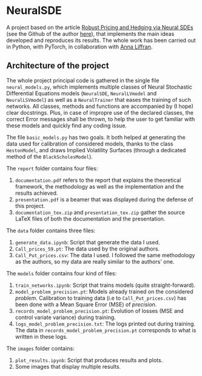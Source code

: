 # NeuralSDE
A project based on the article [Robust Pricing and Hedging via Neural SDEs](https://arxiv.org/abs/2007.04154) (see the Github of the author [here](https://github.com/msabvid/robust_nsde)), that implements the main ideas developed and reproduces its results. The whole work has been carried out in Python, with PyTorch, in collaboration with [Anna Liffran](https://www.linkedin.com/in/anna-liffran-2b6a1b244/).

## Architecture of the project

The whole project principal code is gathered in the single file `neural_models.py`, which implements multiple classes of Neural Stochastic Differential Equations models (`NeuralSDE`, `NeuralLVmodel` and `NeuralLSVmodel`) as well as a `NeuralTrainer` that eases the training of such networks. All classes, methods and functions are accompanied by (I hope) clear docstrings. Plus, in case of impropre use of the declared classes, the correct Error messages shall be thrown, to help the user to get familiar with these models and quickly find any coding issue.

The file `basic_models.py` has two goals. It both helped at generating the data used for calibration of considered models, thanks to the class `HestonModel`, and draws Implied Volatility Surfaces (through a dedicated method of the `BlackScholesModel`).

The `report` folder contains four files:
1. `documentation.pdf` refers to the report that explains the theoretical framework, the methodology as well as the implementation and the results achieved.
2. `presentation.pdf` is a beamer that was displayed during the defense of this project.
3. `documentation_tex.zip` and `presentation_tex.zip` gather the source LaTeX files of both the documentation and the presentation.

The `data` folder contains three files:
1. `generate_data.ipynb`: Script that generate the data I used.
2. `Call_prices_59.pt`: The data used by the original authors.
3. `Call_Put_prices.csv`: The data I used. I followed the same methodology as the authors, so my data are really similar to the authors' one.

The `models` folder contains four kind of files:
1. `train_networks.ipynb`: Script that trains models (quite straight-forward).
2. `model_problem_precision.pt`: Models already trained on the considered *problem*. Calibration to training data (i.e to `Call_Put_prices.csv`) has been done with a Mean Square Error (MSE) of *precision*.
3. `records_model_problem_precision.pt`: Evolution of losses (MSE and control variate variance) during training.
4. `logs_model_problem_precision.txt`: The logs printed out during training. The data in `records_model_problem_precision.pt` corresponds to what is written in these logs.

The `images` folder contains:
1. `plot_results.ipynb`: Script that produces results and plots.
2. Some images that display multiple results.





